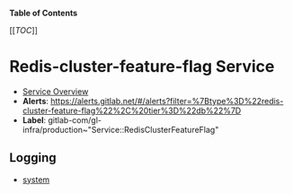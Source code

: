 <!-- MARKER: do not edit this section directly. Edit services/service-catalog.yml then run scripts/generate-docs -->

**Table of Contents**

[[_TOC_]]

# Redis-cluster-feature-flag Service

* [Service Overview](https://dashboards.gitlab.net/d/redis-cluster-feature-flag-main/redis-cluster-feature-flag-overview)
* **Alerts**: <https://alerts.gitlab.net/#/alerts?filter=%7Btype%3D%22redis-cluster-feature-flag%22%2C%20tier%3D%22db%22%7D>
* **Label**: gitlab-com/gl-infra/production~"Service::RedisClusterFeatureFlag"

## Logging

* [system]()

<!-- END_MARKER -->

<!-- ## Summary -->

<!-- ## Architecture -->

<!-- ## Performance -->

<!-- ## Scalability -->

<!-- ## Availability -->

<!-- ## Durability -->

<!-- ## Security/Compliance -->

<!-- ## Monitoring/Alerting -->

<!-- ## Links to further Documentation -->
